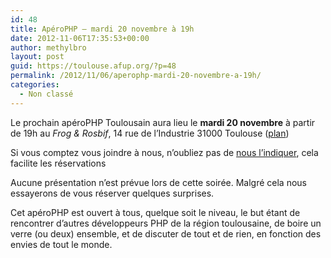 ```yaml
---
id: 48
title: ApéroPHP – mardi 20 novembre à 19h
date: 2012-11-06T17:35:53+00:00
author: methylbro
layout: post
guid: https://toulouse.afup.org/?p=48
permalink: /2012/11/06/aperophp-mardi-20-novembre-a-19h/
categories:
  - Non classé
---
```

Le prochain apéroPHP Toulousain aura lieu le **mardi 20 novembre** à partir de 19h au _Frog & Rosbif_, 14 rue de l&rsquo;Industrie 31000 Toulouse ([plan](http://goo.gl/maps/dV98H))

Si vous comptez vous joindre à nous, n’oubliez pas de [nous l’indiquer](http://www.aperophp.net/apero.php?id=1271), cela facilite les réservations

Aucune présentation n&rsquo;est prévue lors de cette soirée. Malgré cela nous essayerons de vous réserver quelques surprises.

Cet apéroPHP est ouvert à tous, quelque soit le niveau, le but étant de rencontrer d’autres développeurs PHP de la région toulousaine, de boire un verre (ou deux) ensemble, et de discuter de tout et de rien, en fonction des envies de tout le monde.